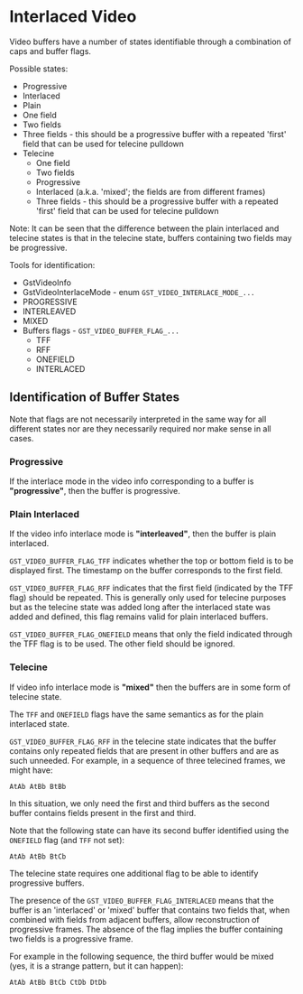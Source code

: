 # Interlaced Video

Video buffers have a number of states identifiable through a combination
of caps and buffer flags.

Possible states:
- Progressive
- Interlaced
 - Plain
  - One field
  - Two fields
  - Three fields - this should be a progressive buffer with a repeated 'first'
    field that can be used for telecine pulldown
 - Telecine
   - One field
   - Two fields
    - Progressive
    - Interlaced (a.k.a. 'mixed'; the fields are from different frames)
   - Three fields - this should be a progressive buffer with a repeated 'first'
     field that can be used for telecine pulldown

Note: It can be seen that the difference between the plain interlaced
and telecine states is that in the telecine state, buffers containing
two fields may be progressive.

Tools for identification:
 - GstVideoInfo
  - GstVideoInterlaceMode - enum `GST_VIDEO_INTERLACE_MODE_...`
   - PROGRESSIVE
   - INTERLEAVED
   - MIXED
 - Buffers flags - `GST_VIDEO_BUFFER_FLAG_...`
   - TFF
   - RFF
   - ONEFIELD
   - INTERLACED

## Identification of Buffer States

Note that flags are not necessarily interpreted in the same way for all
different states nor are they necessarily required nor make sense in all
cases.

### Progressive

If the interlace mode in the video info corresponding to a buffer is
**"progressive"**, then the buffer is progressive.

### Plain Interlaced

If the video info interlace mode is **"interleaved"**, then the buffer is
plain interlaced.

`GST_VIDEO_BUFFER_FLAG_TFF` indicates whether the top or bottom field
is to be displayed first. The timestamp on the buffer corresponds to the
first field.

`GST_VIDEO_BUFFER_FLAG_RFF` indicates that the first field (indicated
by the TFF flag) should be repeated. This is generally only used for
telecine purposes but as the telecine state was added long after the
interlaced state was added and defined, this flag remains valid for
plain interlaced buffers.

`GST_VIDEO_BUFFER_FLAG_ONEFIELD` means that only the field indicated
through the TFF flag is to be used. The other field should be ignored.

### Telecine

If video info interlace mode is **"mixed"** then the buffers are in some
form of telecine state.

The `TFF` and `ONEFIELD` flags have the same semantics as for the plain
interlaced state.

`GST_VIDEO_BUFFER_FLAG_RFF` in the telecine state indicates that the
buffer contains only repeated fields that are present in other buffers
and are as such unneeded. For example, in a sequence of three telecined
frames, we might have:

    AtAb AtBb BtBb

In this situation, we only need the first and third buffers as the
second buffer contains fields present in the first and third.

Note that the following state can have its second buffer identified
using the `ONEFIELD` flag (and `TFF` not set):

    AtAb AtBb BtCb

The telecine state requires one additional flag to be able to identify
progressive buffers.

The presence of the `GST_VIDEO_BUFFER_FLAG_INTERLACED` means that the
buffer is an 'interlaced' or 'mixed' buffer that contains two fields
that, when combined with fields from adjacent buffers, allow
reconstruction of progressive frames. The absence of the flag implies
the buffer containing two fields is a progressive frame.

For example in the following sequence, the third buffer would be mixed
(yes, it is a strange pattern, but it can happen):

    AtAb AtBb BtCb CtDb DtDb
